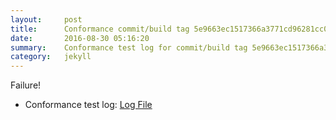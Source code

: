 ```yaml
---
layout:     post
title:      Conformance commit/build tag 5e9663ec1517366a3771cd96281cc02513b6160a
date:       2016-08-30 05:16:20
summary:    Conformance test log for commit/build tag 5e9663ec1517366a3771cd96281cc02513b6160a.
category:   jekyll
---
```


Failure!

- Conformance test log: [Log File](http://s3-us-west-2.amazonaws.com/kraken-e2e-logs/conformance/74/build-log.txt)
